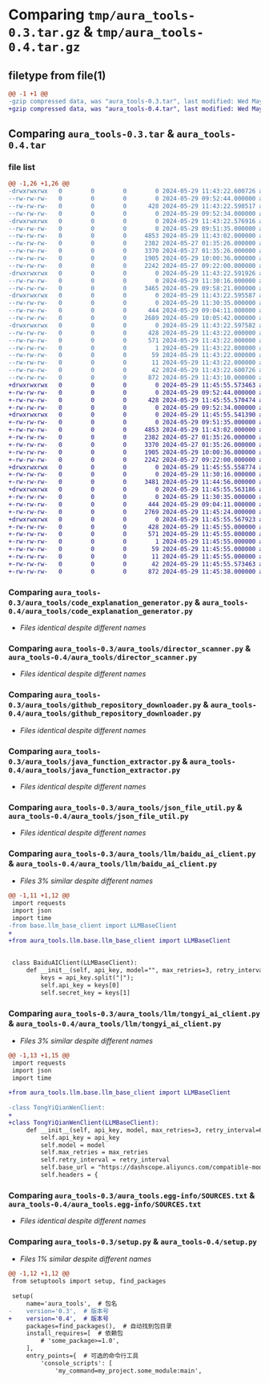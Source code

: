 # Comparing `tmp/aura_tools-0.3.tar.gz` & `tmp/aura_tools-0.4.tar.gz`

## filetype from file(1)

```diff
@@ -1 +1 @@
-gzip compressed data, was "aura_tools-0.3.tar", last modified: Wed May 29 11:43:22 2024, max compression
+gzip compressed data, was "aura_tools-0.4.tar", last modified: Wed May 29 11:45:55 2024, max compression
```

## Comparing `aura_tools-0.3.tar` & `aura_tools-0.4.tar`

### file list

```diff
@@ -1,26 +1,26 @@
-drwxrwxrwx   0        0        0        0 2024-05-29 11:43:22.600726 aura_tools-0.3/
--rw-rw-rw-   0        0        0        0 2024-05-29 09:52:44.000000 aura_tools-0.3/LICENSE
--rw-rw-rw-   0        0        0      428 2024-05-29 11:43:22.598517 aura_tools-0.3/PKG-INFO
--rw-rw-rw-   0        0        0        0 2024-05-29 09:52:34.000000 aura_tools-0.3/README.md
-drwxrwxrwx   0        0        0        0 2024-05-29 11:43:22.576916 aura_tools-0.3/aura_tools/
--rw-rw-rw-   0        0        0        0 2024-05-29 09:51:35.000000 aura_tools-0.3/aura_tools/__init__.py
--rw-rw-rw-   0        0        0     4853 2024-05-29 11:43:02.000000 aura_tools-0.3/aura_tools/code_explanation_generator.py
--rw-rw-rw-   0        0        0     2382 2024-05-27 01:35:26.000000 aura_tools-0.3/aura_tools/director_scanner.py
--rw-rw-rw-   0        0        0     3370 2024-05-27 01:35:26.000000 aura_tools-0.3/aura_tools/github_repository_downloader.py
--rw-rw-rw-   0        0        0     1905 2024-05-29 10:00:36.000000 aura_tools-0.3/aura_tools/java_function_extractor.py
--rw-rw-rw-   0        0        0     2242 2024-05-27 09:22:00.000000 aura_tools-0.3/aura_tools/json_file_util.py
-drwxrwxrwx   0        0        0        0 2024-05-29 11:43:22.591926 aura_tools-0.3/aura_tools/llm/
--rw-rw-rw-   0        0        0        0 2024-05-29 11:30:16.000000 aura_tools-0.3/aura_tools/llm/__init__.py
--rw-rw-rw-   0        0        0     3465 2024-05-29 09:58:21.000000 aura_tools-0.3/aura_tools/llm/baidu_ai_client.py
-drwxrwxrwx   0        0        0        0 2024-05-29 11:43:22.595587 aura_tools-0.3/aura_tools/llm/base/
--rw-rw-rw-   0        0        0        0 2024-05-29 11:30:35.000000 aura_tools-0.3/aura_tools/llm/base/__init__.py
--rw-rw-rw-   0        0        0      444 2024-05-29 09:04:11.000000 aura_tools-0.3/aura_tools/llm/base/llm_base_client.py
--rw-rw-rw-   0        0        0     2689 2024-05-29 10:05:42.000000 aura_tools-0.3/aura_tools/llm/tongyi_ai_client.py
-drwxrwxrwx   0        0        0        0 2024-05-29 11:43:22.597582 aura_tools-0.3/aura_tools.egg-info/
--rw-rw-rw-   0        0        0      428 2024-05-29 11:43:22.000000 aura_tools-0.3/aura_tools.egg-info/PKG-INFO
--rw-rw-rw-   0        0        0      571 2024-05-29 11:43:22.000000 aura_tools-0.3/aura_tools.egg-info/SOURCES.txt
--rw-rw-rw-   0        0        0        1 2024-05-29 11:43:22.000000 aura_tools-0.3/aura_tools.egg-info/dependency_links.txt
--rw-rw-rw-   0        0        0       59 2024-05-29 11:43:22.000000 aura_tools-0.3/aura_tools.egg-info/entry_points.txt
--rw-rw-rw-   0        0        0       11 2024-05-29 11:43:22.000000 aura_tools-0.3/aura_tools.egg-info/top_level.txt
--rw-rw-rw-   0        0        0       42 2024-05-29 11:43:22.600726 aura_tools-0.3/setup.cfg
--rw-rw-rw-   0        0        0      872 2024-05-29 11:43:10.000000 aura_tools-0.3/setup.py
+drwxrwxrwx   0        0        0        0 2024-05-29 11:45:55.573463 aura_tools-0.4/
+-rw-rw-rw-   0        0        0        0 2024-05-29 09:52:44.000000 aura_tools-0.4/LICENSE
+-rw-rw-rw-   0        0        0      428 2024-05-29 11:45:55.570474 aura_tools-0.4/PKG-INFO
+-rw-rw-rw-   0        0        0        0 2024-05-29 09:52:34.000000 aura_tools-0.4/README.md
+drwxrwxrwx   0        0        0        0 2024-05-29 11:45:55.541390 aura_tools-0.4/aura_tools/
+-rw-rw-rw-   0        0        0        0 2024-05-29 09:51:35.000000 aura_tools-0.4/aura_tools/__init__.py
+-rw-rw-rw-   0        0        0     4853 2024-05-29 11:43:02.000000 aura_tools-0.4/aura_tools/code_explanation_generator.py
+-rw-rw-rw-   0        0        0     2382 2024-05-27 01:35:26.000000 aura_tools-0.4/aura_tools/director_scanner.py
+-rw-rw-rw-   0        0        0     3370 2024-05-27 01:35:26.000000 aura_tools-0.4/aura_tools/github_repository_downloader.py
+-rw-rw-rw-   0        0        0     1905 2024-05-29 10:00:36.000000 aura_tools-0.4/aura_tools/java_function_extractor.py
+-rw-rw-rw-   0        0        0     2242 2024-05-27 09:22:00.000000 aura_tools-0.4/aura_tools/json_file_util.py
+drwxrwxrwx   0        0        0        0 2024-05-29 11:45:55.558774 aura_tools-0.4/aura_tools/llm/
+-rw-rw-rw-   0        0        0        0 2024-05-29 11:30:16.000000 aura_tools-0.4/aura_tools/llm/__init__.py
+-rw-rw-rw-   0        0        0     3481 2024-05-29 11:44:56.000000 aura_tools-0.4/aura_tools/llm/baidu_ai_client.py
+drwxrwxrwx   0        0        0        0 2024-05-29 11:45:55.563186 aura_tools-0.4/aura_tools/llm/base/
+-rw-rw-rw-   0        0        0        0 2024-05-29 11:30:35.000000 aura_tools-0.4/aura_tools/llm/base/__init__.py
+-rw-rw-rw-   0        0        0      444 2024-05-29 09:04:11.000000 aura_tools-0.4/aura_tools/llm/base/llm_base_client.py
+-rw-rw-rw-   0        0        0     2769 2024-05-29 11:45:24.000000 aura_tools-0.4/aura_tools/llm/tongyi_ai_client.py
+drwxrwxrwx   0        0        0        0 2024-05-29 11:45:55.567923 aura_tools-0.4/aura_tools.egg-info/
+-rw-rw-rw-   0        0        0      428 2024-05-29 11:45:55.000000 aura_tools-0.4/aura_tools.egg-info/PKG-INFO
+-rw-rw-rw-   0        0        0      571 2024-05-29 11:45:55.000000 aura_tools-0.4/aura_tools.egg-info/SOURCES.txt
+-rw-rw-rw-   0        0        0        1 2024-05-29 11:45:55.000000 aura_tools-0.4/aura_tools.egg-info/dependency_links.txt
+-rw-rw-rw-   0        0        0       59 2024-05-29 11:45:55.000000 aura_tools-0.4/aura_tools.egg-info/entry_points.txt
+-rw-rw-rw-   0        0        0       11 2024-05-29 11:45:55.000000 aura_tools-0.4/aura_tools.egg-info/top_level.txt
+-rw-rw-rw-   0        0        0       42 2024-05-29 11:45:55.573463 aura_tools-0.4/setup.cfg
+-rw-rw-rw-   0        0        0      872 2024-05-29 11:45:38.000000 aura_tools-0.4/setup.py
```

### Comparing `aura_tools-0.3/aura_tools/code_explanation_generator.py` & `aura_tools-0.4/aura_tools/code_explanation_generator.py`

 * *Files identical despite different names*

### Comparing `aura_tools-0.3/aura_tools/director_scanner.py` & `aura_tools-0.4/aura_tools/director_scanner.py`

 * *Files identical despite different names*

### Comparing `aura_tools-0.3/aura_tools/github_repository_downloader.py` & `aura_tools-0.4/aura_tools/github_repository_downloader.py`

 * *Files identical despite different names*

### Comparing `aura_tools-0.3/aura_tools/java_function_extractor.py` & `aura_tools-0.4/aura_tools/java_function_extractor.py`

 * *Files identical despite different names*

### Comparing `aura_tools-0.3/aura_tools/json_file_util.py` & `aura_tools-0.4/aura_tools/json_file_util.py`

 * *Files identical despite different names*

### Comparing `aura_tools-0.3/aura_tools/llm/baidu_ai_client.py` & `aura_tools-0.4/aura_tools/llm/baidu_ai_client.py`

 * *Files 3% similar despite different names*

```diff
@@ -1,11 +1,12 @@
 import requests
 import json
 import time
-from base.llm_base_client import LLMBaseClient
+
+from aura_tools.llm.base.llm_base_client import LLMBaseClient
 
 
 class BaiduAIClient(LLMBaseClient):
     def __init__(self, api_key, model="", max_retries=3, retry_interval=60):
         keys = api_key.split("|");
         self.api_key = keys[0]
         self.secret_key = keys[1]
```

### Comparing `aura_tools-0.3/aura_tools/llm/tongyi_ai_client.py` & `aura_tools-0.4/aura_tools/llm/tongyi_ai_client.py`

 * *Files 3% similar despite different names*

```diff
@@ -1,13 +1,15 @@
 import requests
 import json
 import time
 
+from aura_tools.llm.base.llm_base_client import LLMBaseClient
 
-class TongYiQianWenClient:
+
+class TongYiQianWenClient(LLMBaseClient):
     def __init__(self, api_key, model, max_retries=3, retry_interval=60):
         self.api_key = api_key
         self.model = model
         self.max_retries = max_retries
         self.retry_interval = retry_interval
         self.base_url = "https://dashscope.aliyuncs.com/compatible-mode/v1/chat/completions"
         self.headers = {
```

### Comparing `aura_tools-0.3/aura_tools.egg-info/SOURCES.txt` & `aura_tools-0.4/aura_tools.egg-info/SOURCES.txt`

 * *Files identical despite different names*

### Comparing `aura_tools-0.3/setup.py` & `aura_tools-0.4/setup.py`

 * *Files 1% similar despite different names*

```diff
@@ -1,12 +1,12 @@
 from setuptools import setup, find_packages
 
 setup(
     name='aura_tools',  # 包名
-    version='0.3',  # 版本号
+    version='0.4',  # 版本号
     packages=find_packages(),  # 自动找到包目录
     install_requires=[  # 依赖包
         # 'some_package>=1.0',
     ],
     entry_points={  # 可选的命令行工具
         'console_scripts': [
             'my_command=my_project.some_module:main',
```

